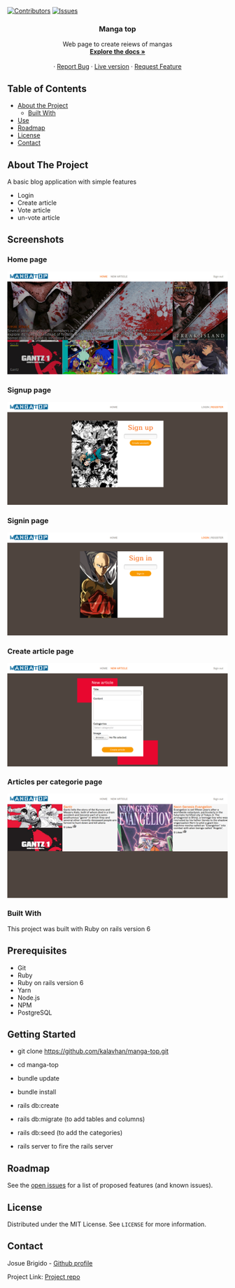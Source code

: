 [![Contributors][contributors-shield]][contributors-url]
[![Issues][issues-shield]][issues-url]
<br />
<p align="center">
 
  <h3 align="center">Manga top</h3>
  <p align="center">
    Web page to create reiews of mangas 
    <br />
    <a href="https://github.com/kalavhan/manga-top/"><strong>Explore the docs »</strong></a>
    <br />
    <br />
    ·
    <a href="https://github.com/kalavhan/manga-top/issues">Report Bug</a>
    ·
    <a href="https://blooming-crag-23204.herokuapp.com/">Live version</a>
    ·
    <a href="https://github.com/kalavhan/manga-top/issues">Request Feature</a>
  </p>
</p>


<!-- TABLE OF CONTENTS -->
## Table of Contents

* [About the Project](#about-the-project)
  * [Built With](#built-with)
* [Use](#use)
* [Roadmap](#roadmap)
* [License](#license)
* [Contact](#contact)



<!-- ABOUT THE PROJECT -->
## About The Project

A basic blog application with simple features
- Login
- Create article
- Vote article
- un-vote article

## Screenshots

### Home page
![screenshot](screenshots/homepage.jpg)

### Signup page
![screenshot](screenshots/signup.png)

### Signin page
![screenshot](screenshots/signin.png)

### Create article page
![screenshot](screenshots/create.png)

### Articles per categorie page
![screenshot](screenshots/categorie.png)


### Built With

This project was built with Ruby on rails version 6

## Prerequisites
 - Git
 - Ruby
 - Ruby on rails version 6
 - Yarn
 - Node.js
 - NPM
 - PostgreSQL


## Getting Started

- git clone https://github.com/kalavhan/manga-top.git

- cd manga-top

- bundle update

- bundle install

- rails db:create

- rails db:migrate (to add tables and columns)

- rails db:seed (to add the categories)

- rails server to fire the rails server


<!-- ROADMAP -->
## Roadmap

See the [open issues](https://github.com/kalavhan/manga-top/issues) for a list of proposed features (and known issues).


<!-- LICENSE -->
## License

Distributed under the MIT License. See `LICENSE` for more information.

<!-- CONTACT -->
## Contact
Josue Brigido - [Github profile](https://github.com/kalavhan)

Project Link: [Project repo](https://github.com/kalavhan/manga-top/)

<!-- MARKDOWN LINKS & IMAGES -->
<!-- https://www.markdownguide.org/basic-syntax/#reference-style-links -->
[contributors-shield]: https://img.shields.io/badge/Contributors-1-%2300ff00
[contributors-url]: https://github.com/kalavhan/manga-top/graphs/contributors
[issues-shield]: https://img.shields.io/badge/issues-0-%2300ff00
[issues-url]: https://github.com/kalavhan/manga-top/issues/
